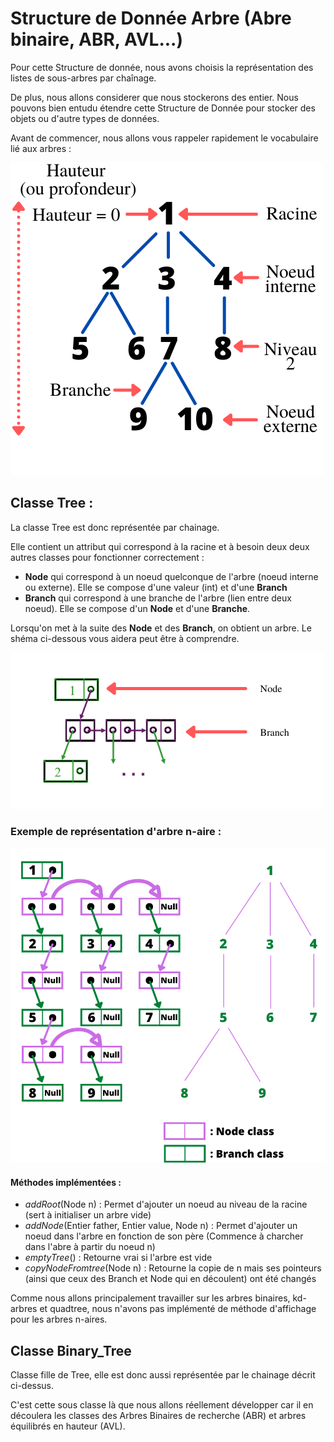# Structure de Donnée Arbre (Abre binaire, ABR, AVL...)

Pour cette Structure de donnée, nous avons choisis la représentation des listes de sous-arbres par chaînage. 

De plus, nous allons considerer que nous stockerons des entier. Nous pouvons bien entudu étendre cette Structure de Donnée pour stocker des objets ou d'autre types de données.

Avant de commencer, nous allons vous rappeler rapidement le vocabulaire lié aux arbres : 


![Source : Arbres binaires Irena Rusu](Terminologie_Arbre.png "Terminologie des Arbres")

## Classe Tree :

La classe Tree est donc représentée par chainage. 

Elle contient un attribut qui correspond à la racine et à besoin deux deux autres classes pour fonctionner correctement : 
* **Node** qui correspond  à un noeud quelconque de l'arbre (noeud interne ou externe). Elle se compose d'une valeur (int) et d'une **Branch** 
* **Branch** qui correspond à une branche de l'arbre (lien entre deux noeud). Elle se compose d'un **Node** et d'une **Branche**.

Lorsqu'on met à la suite des **Node** et des **Branch**, on obtient un arbre. Le shéma ci-dessous vous aidera peut être à comprendre.

![Source : Arbres binaires Irena Rusu](Schema_SD_Arbre.png "Schéma représentant la SD Arbre")

### Exemple de représentation d'arbre n-aire : 

![Source : Arbres binaires Irena Rusu](Representation_arbre_n-aire.png "Exemple d'arbre n-aire et de sa représentation sous forme de chainage")

#### Méthodes implémentées : 

* _addRoot_(Node n) : Permet d'ajouter un noeud au niveau de la racine (sert à initialiser un arbre vide)
* _addNode_(Entier father, Entier value, Node n) : Permet d'ajouter un noeud dans l'arbre en fonction de son père (Commence à charcher dans l'abre à partir du noeud n)
* _emptyTree_() : Retourne vrai si l'arbre est vide
* _copyNodeFromtree_(Node n) : Retourne la copie de n mais ses pointeurs (ainsi que ceux des Branch et Node qui en découlent) ont été changés 

Comme nous allons principalement travailler sur les arbres binaires, kd-arbres et quadtree, nous n'avons pas implémenté de méthode d'affichage pour les arbres n-aires.

## Classe Binary_Tree

Classe fille de Tree, elle est donc aussi représentée par le chainage décrit ci-dessus.

C'est cette sous classe là que nous allons réellement développer car il en découlera les classes des Arbres Binaires de recherche (ABR) et arbres équilibrés en hauteur (AVL).


